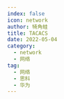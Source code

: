 ```yaml
---
index: false
icon: network
author: 犄角蛙
title: TACACS
date: 2022-05-04
category:
  - network
  - 网络
tag:
  - 网络
  - 思科
  - 华为
---
```

